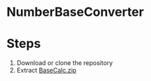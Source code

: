 # NumberBaseConverter 
# Steps
1. Download or clone the repository
2. Extract [BaseCalc.zip](https://github.com/Reistoge/NumberBaseConverter-cpp/blob/main/BaseNCalc.zip)

 
